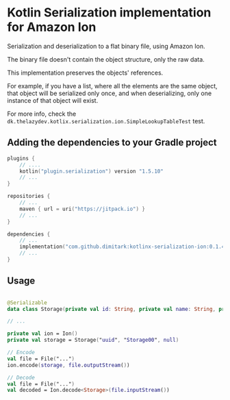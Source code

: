# Kotlin Serialization implementation for Amazon Ion

Serialization and deserialization to a flat binary file, using Amazon Ion.

The binary file doesn't contain the object structure, only the raw data. 

This implementation preserves the objects' references.

For example, if you have a list, where all the elements are the same object, that object will be serialized only once,
and when deserializing, only one instance of that object will exist. 

For more info, check the `dk.thelazydev.kotlix.serialization.ion.SimpleLookupTableTest` test.

## Adding the dependencies to your Gradle project

```kotlin
plugins {
    // ....
    kotlin("plugin.serialization") version "1.5.10"
    // ...
}

repositories {
    // ...
    maven { url = uri("https://jitpack.io") }
    // ...
}

dependencies {
    // ...
    implementation("com.github.dimitark:kotlinx-serialization-ion:0.1.4")
    // ...
}

```

## Usage

```kotlin

@Serializable
data class Storage(private val id: String, private val name: String, private val size: Int?)

// ...

private val ion = Ion()
private val storage = Storage("uuid", "Storage00", null)

// Encode
val file = File("...")
ion.encode(storage, file.outputStream())

// Decode
val file = File("...")
val decoded = Ion.decode<Storage>(file.inputStream())
```
